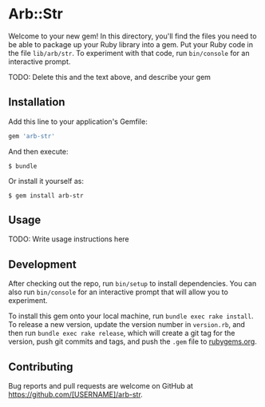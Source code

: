 # Arb::Str

Welcome to your new gem! In this directory, you'll find the files you need to be able to package up your Ruby library into a gem. Put your Ruby code in the file `lib/arb/str`. To experiment with that code, run `bin/console` for an interactive prompt.

TODO: Delete this and the text above, and describe your gem

## Installation

Add this line to your application's Gemfile:

```ruby
gem 'arb-str'
```

And then execute:

    $ bundle

Or install it yourself as:

    $ gem install arb-str

## Usage

TODO: Write usage instructions here

## Development

After checking out the repo, run `bin/setup` to install dependencies. You can also run `bin/console` for an interactive prompt that will allow you to experiment.

To install this gem onto your local machine, run `bundle exec rake install`. To release a new version, update the version number in `version.rb`, and then run `bundle exec rake release`, which will create a git tag for the version, push git commits and tags, and push the `.gem` file to [rubygems.org](https://rubygems.org).

## Contributing

Bug reports and pull requests are welcome on GitHub at https://github.com/[USERNAME]/arb-str.


